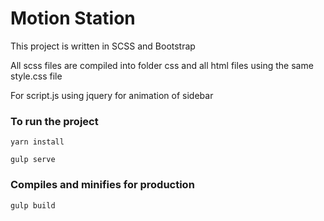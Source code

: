 # Motion Station
This project is written in SCSS and Bootstrap

All scss files are compiled into folder css and all html files using the same style.css file

For script.js using jquery for animation of sidebar

### To run the project 

```
yarn install

gulp serve
```

### Compiles and minifies for production

```
gulp build
```